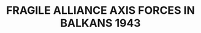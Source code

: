 ---
layout: product
title: "FRAGILE ALLIANCE AXIS FORCES IN BALKANS 1943"
price: "2200" 
desc: "Maketa"
img_path: "/assets/img/DRA6563.webp"
brand: "Dragon"
available: false
special_offer: false
new: false
soon: false
cat: "010000"
subcat: "010600"
subsubcat: "0N/A"
sifra: "DRA6563"
popular: false
spec: false
---